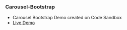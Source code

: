 ### Carousel-Bootstrap
- Carousel Bootstrap Demo created on Code Sandbox
- [Live Demo](https://hh55z.csb.app/)
